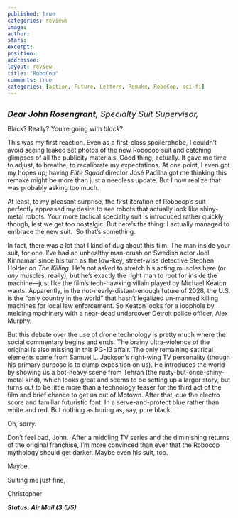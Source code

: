```yaml
---
published: true
categories: reviews
image:
author: 
stars: 
excerpt: 
position: 
addressee: 
layout: review
title: "RoboCop"
comments: true
categories: [action, Future, Letters, Remake, RoboCop, sci-fi]
---
```

<div><p><span class="full-image-block ssNonEditable"><span><a href="/letters/2014/2/12/robocop.html"><img src="http://static.squarespace.com/static/5005f6bcc4aa41161b33e89e/5329cf1fe4b07c068ebf74de/5329cf1fe4b07c068ebf795e/1392217678527/Robocop.jpg" alt="" /></a></span></span></p>
<p><span style="font-size:130%;"><em><strong>Dear John Rosengrant</strong>, Specialty Suit Supervisor,&nbsp; </em></span></p>
<p>Black? Really? You&rsquo;re going with <em>black</em>?</p>
<p>This was my first reaction. Even as a first-class spoilerphobe, I couldn&rsquo;t avoid seeing leaked set photos of the new Robocop suit and catching glimpses of all the publicity materials. Good thing, actually. It gave me time to adjust, to breathe, to recalibrate my expectations. At one point, I even got my hopes up; having <em>Elite Squad</em> director Jos&eacute; Padilha got me thinking this remake might be more than just a needless update. But I now realize that was probably asking too much.</p>
<p>At least, to my pleasant surprise, the first iteration of Robocop&rsquo;s suit perfectly appeased my desire to see robots that actually look like shiny-metal robots. Your more tactical specialty suit is introduced rather quickly though, lest we get too nostalgic. But here&rsquo;s the thing: I actually managed to embrace the new suit.&nbsp; So that&rsquo;s something.</p>
<p>In fact, there was a lot that I kind of dug about this film. The man inside your suit, for one. I&rsquo;ve had an unhealthy man-crush on Swedish actor Joel Kinnaman since his turn as the low-key, street-wise detective Stephen Holder on <em>The Killing</em>. He&rsquo;s not asked to stretch his acting muscles here (or <em>any</em> muscles, really), but he&rsquo;s exactly the right man to root for inside the machine&mdash;just like the film&rsquo;s tech-hawking villain played by Michael Keaton wants. Apparently, in the not-nearly-distant-enough future of 2028, the U.S. is the &ldquo;only country in the world&rdquo; that hasn&rsquo;t legalized un-manned killing machines for local law enforcement. So Keaton looks for a loophole by melding machinery with a near-dead undercover Detroit police officer, Alex Murphy.</p>
<p>But this debate over the use of drone technology is pretty much where the social commentary begins and ends. The brainy ultra-violence of the original is also missing in this PG-13 affair. The only remaining satirical elements come from Samuel L. Jackson&rsquo;s right-wing TV personality (though his primary purpose is to dump exposition on us). He introduces the world by showing us a bot-heavy scene from Tehran (the rusty-but-once-shiny-metal kind), which looks great and seems to be setting up a larger story, but turns out to be little more than a technology teaser for the third act of the film and brief chance to get us out of Motown. After that, cue the electro score and familiar futuristic font. In a serve-and-protect blue rather than white and red. But nothing as boring as, say, pure black.</p>
<p>Oh, sorry.&nbsp;</p>
<p>Don&rsquo;t feel bad, John.&nbsp; After a middling TV series and the diminishing returns of the original franchise, I&rsquo;m more convinced than ever that the Robocop mythology should get darker. Maybe even his suit, too.</p>
<p>Maybe.</p>
<p>Suiting me just fine,</p>
<p>Christopher</p>
<p><strong><em>Status: Air Mail (3.5/5) </em></strong></p></div>
